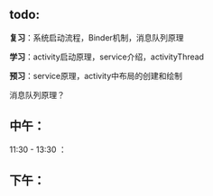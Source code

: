 ## todo:

**复习**：系统启动流程，Binder机制，消息队列原理

**学习**：activity启动原理，service介绍，activityThread

**预习**：service原理，activity中布局的创建和绘制



消息队列原理？

## 中午：

11:30 - 13:30 ： 





## 下午：





